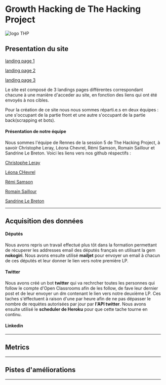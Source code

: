 # Growth Hacking de The Hacking Project
![logo THP](https://www.thehackingproject.org/assets/thp-logo-5f2f06c9444205a88123ca1de74646970e5a1dfb03698d02db33e5e62a60d6cd.png)

## Presentation du site
[landing page 1](https://thp-rennes-growth-hacking.herokuapp.com)

[landing page 2](https://thp-rennes-growth-hacking.herokuapp.com/twitter)

[landing page 3](https://thp-rennes-growth-hacking.herokuapp.com/facebook)


Le site est composé de 3 landings pages différentes correspondant chacune à une manière d'acceder au site, en fonction des liens qui ont été envoyés à nos cibles.

Pour la création de ce site nous nous sommes réparti.e.s en deux équipes : une s'occupant de la partie front et une autre s'occupant de la partie back(scrapping et bots).

#### Présentation de notre équipe

Nous sommes l'équipe de Rennes de la session 5 de The Hacking Project, à savoir Christophe Leray, Léona Chevrel, Rémi Samson, Romain Saillour et Sandrine Le Breton. Voici les liens vers nos github réspectifs :

[Christophe Leray](https://github.com/christopheleray)

[Léona CHevrel](https://github.com/RainbowQuartz)

[Rémi Samson](https://github.com/breizzh)

[Romain Saillour](https://github.com/RomainSai)

[Sandrine Le Breton](https://github.com/Ertemelle)
*****
## Acquisition des données

#### Députés

Nous avons repris un travail effectué plus tôt dans la formation permettant de récuperer les addresses email des députés français en utilisant la gem **nokogiri**.
Nous avons ensuite utilisé **mailjet** pour envoyer un email à chacun de ces députés et leur donner le lien vers notre première LP.

#### Twitter

Nous avons créé un bot **twitter** qui va rechrcher toutes les personnes qui follow le compte d'Open Classrooms afin de les follow, de fave leur dernier post et de leur envoyer un dm contenant le lien vers notre deuxième LP.
Ces taches s'éffectuent à raison d'une par heure afin de ne pas dépasser le nombre de requètes autorisées par jour par **l'API twitter**.
Nous avons ensuite utilisé le **scheduler de Heroku** pour que cette tache tourne en continu.

#### Linkedin
*****
## Metrics
*****
## Pistes d'améliorations
*****
